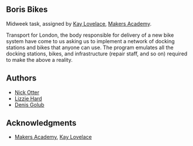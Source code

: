 ## Boris Bikes
Midweek task, assigned by [Kay Lovelace](https://github.com/neoeno), [Makers Academy](http://www.makersacademy.com/).

Transport for London, the body responsible for delivery of a new bike system have come to us asking us to implement a network of docking stations and bikes that anyone can use. The program emulates all the docking stations, bikes, and infrastructure (repair staff, and so on) required to make the above a reality.

## Authors

* [Nick Otter](nickotter.personal@gmail.com)
* [Lizzie Hard](https://github.com/LizH90)
* [Denis Golub](https://github.com/Denisglb)

## Acknowledgments

* [Makers Academy](http://www.makersacademy.com/), [Kay Lovelace](https://github.com/neoeno)
